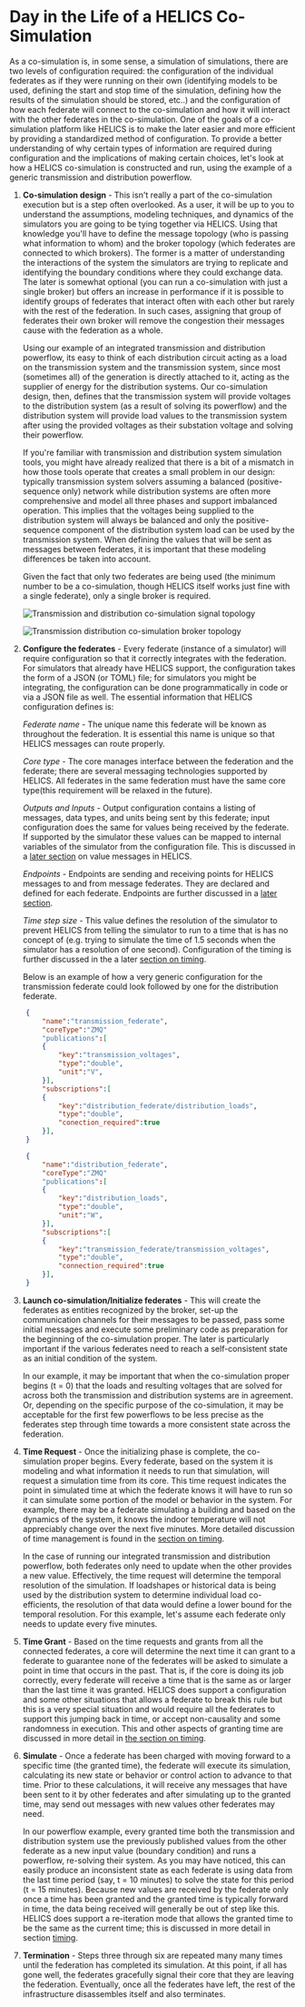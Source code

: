 # Day in the Life of a HELICS Co-Simulation

As a co-simulation is, in some sense, a simulation of simulations, there are two levels of configuration required: the configuration of the individual federates as if they were running on their own (identifying models to be used, defining the start and stop time of the simulation, defining how the results of the simulation should be stored, etc..) and the configuration of how each federate will connect to the co-simulation and how it will interact with the other federates in the co-simulation. One of the goals of a co-simulation platform like HELICS is to make the later easier and more efficient by providing a standardized method of configuration. To provide a better understanding of why certain types of information are required during configuration and the implications of making certain choices, let's look at how a HELICS co-simulation is constructed and run, using the example of a generic transmission and distribution powerflow.

1. **Co-simulation design** - This isn't really a part of the co-simulation execution but is a step often overlooked. As a user, it will be up to you to understand the assumptions, modeling techniques, and dynamics of the simulators you are going to be tying together via HELICS. Using that knowledge you'll have to define the message topology (who is passing what information to whom) and the broker topology (which federates are connected to which brokers). The former is a matter of understanding the interactions of the system the simulators are trying to replicate and identifying the boundary conditions where they could exchange data. The later is somewhat optional (you can run a co-simulation with just a single broker) but offers an increase in performance if it is possible to identify groups of federates that interact often with each other but rarely with the rest of the federation. In such cases, assigning that group of federates their own broker will remove the congestion their messages cause with the federation as a whole.

   Using our example of an integrated transmission and distribution powerflow, its easy to think of each distribution circuit acting as a load on the transmission system and the transmission system, since most (sometimes all) of the generation is directly attached to it, acting as the supplier of energy for the distribution systems. Our co-simulation design, then, defines that the transmission system will provide voltages to the distribution system (as a result of solving its powerflow) and the distribution system will provide load values to the transmission system after using the provided voltages as their substation voltage and solving their powerflow.

   If you're familiar with transmission and distribution system simulation tools, you might have already realized that there is a bit of a mismatch in how those tools operate that creates a small problem in our design: typically transmission system solvers assuming a balanced (positive-sequence only) network while distribution systems are often more comprehensive and model all three phases and support imbalanced operation. This implies that the voltages being supplied to the distribution system will always be balanced and only the positive-sequence component of the distribution system load can be used by the transmission system. When defining the values that will be sent as messages between federates, it is important that these modeling differences be taken into account.

   Given the fact that only two federates are being used (the minimum number to be a co-simulation, though HELICS itself works just fine with a single federate), only a single broker is required.

   ![Transmission and distribution co-simulation signal topology](../img/ditl_message_topology.png)

   ![Transmission distribution co-simulation broker topology](../img/ditl_broker_topology.png)

2. **Configure the federates** - Every federate (instance of a simulator) will require configuration so that it correctly integrates with the federation. For simulators that already have HELICS support, the configuration takes the form of a JSON (or TOML) file; for simulators you might be integrating, the configuration can be done programmatically in code or via a JSON file as well. The essential information that HELICS configuration defines is:

   _Federate name_ - The unique name this federate will be known as throughout the federation. It is essential this name is unique so that HELICS messages can route properly.

   _Core type_ - The core manages interface between the federation and the federate; there are several messaging technologies supported by HELICS. All federates in the same federation must have the same core type(this requirement will be relaxed in the future).

   _Outputs and Inputs_ - Output configuration contains a listing of messages, data types, and units being sent by this federate; input configuration does the same for values being received by the federate. If supported by the simulator these values can be mapped to internal variables of the simulator from the configuration file. This is discussed in a [later section](./value_federates.md) on value messages in HELICS.

   _Endpoints_ - Endpoints are sending and receiving points for HELICS messages to and from message federates. They are declared and defined for each federate. Endpoints are further discussed in a [later section](./message_federates.md).

   _Time step size_ - This value defines the resolution of the simulator to prevent HELICS from telling the simulator to run to a time that is has no concept of (e.g. trying to simulate the time of 1.5 seconds when the simulator has a resolution of one second). Configuration of the timing is further discussed in the a later [section on timing](./timing.md).

   Below is an example of how a very generic configuration for the transmission federate could look followed by one for the distribution federate.

```json
    {
        "name":"transmission_federate",
        "coreType":"ZMQ"
        "publications":[
        {
            "key":"transmission_voltages",
            "type":"double",
            "unit":"V",
        }],
        "subscriptions":[
        {
            "key":"distribution_federate/distribution_loads",
            "type":"double",
            "conection_required":true
        }],
    }
```

```json
    {
        "name":"distribution_federate",
        "coreType":"ZMQ"
        "publications":[
        {
            "key":"distribution_loads",
            "type":"double",
            "unit":"W",
        }],
        "subscriptions":[
        {
            "key":"transmission_federate/transmission_voltages",
            "type":"double",
            "connection_required":true
        }],
    }
```

3. **Launch co-simulation/Initialize federates** - This will create the federates as entities recognized by the broker, set-up the communication channels for their messages to be passed, pass some initial messages and execute some preliminary code as preparation for the beginning of the co-simulation proper. The later is particularly important if the various federates need to reach a self-consistent state as an initial condition of the system.

   In our example, it may be important that when the co-simulation proper begins (t = 0) that the loads and resulting voltages that are solved for across both the transmission and distribution systems are in agreement. Or, depending on the specific purpose of the co-simulation, it may be acceptable for the first few powerflows to be less precise as the federates step through time towards a more consistent state across the federation.

4. **Time Request** - Once the initializing phase is complete, the co-simulation proper begins. Every federate, based on the system it is modeling and what information it needs to run that simulation, will request a simulation time from its core. This time request indicates the point in simulated time at which the federate knows it will have to run so it can simulate some portion of the model or behavior in the system. For example, there may be a federate simulating a building and based on the dynamics of the system, it knows the indoor temperature will not appreciably change over the next five minutes. More detailed discussion of time management is found in the [section on timing](./timing.md).

   In the case of running our integrated transmission and distribution powerflow, both federates only need to update when the other provides a new value. Effectively, the time request will determine the temporal resolution of the simulation. If loadshapes or historical data is being used by the distribution system to determine individual load co-efficients, the resolution of that data would define a lower bound for the temporal resolution. For this example, let's assume each federate only needs to update every five minutes.

5. **Time Grant** - Based on the time requests and grants from all the connected federates, a core will determine the next time it can grant to a federate to guarantee none of the federates will be asked to simulate a point in time that occurs in the past. That is, if the core is doing its job correctly, every federate will receive a time that is the same as or larger than the last time it was granted. HELICS does support a configuration and some other situations that allows a federate to break this rule but this is a very special situation and would require all the federates to support this jumping back in time, or accept non-causality and some randomness in execution. This and other aspects of granting time are discussed in more detail in [the section on timing](./timing.md).

6. **Simulate** - Once a federate has been charged with moving forward to a specific time (the granted time), the federate will execute its simulation, calculating its new state or behavior or control action to advance to that time. Prior to these calculations, it will receive any messages that have been sent to it by other federates and after simulating up to the granted time, may send out messages with new values other federates may need.

   In our powerflow example, every granted time both the transmission and distribution system use the previously published values from the other federate as a new input value (boundary condition) and runs a powerflow, re-solving their system. As you may have noticed, this can easily produce an inconsistent state as each federate is using data from the last time period (say, t = 10 minutes) to solve the state for this period (t = 15 minutes). Because new values are received by the federate only once a time has been granted and the granted time is typically forward in time, the data being received will generally be out of step like this. HELICS does support a re-iteration mode that allows the granted time to be the same as the current time; this is discussed in more detail in section [timing](./timing.md).

7. **Termination** - Steps three through six are repeated many many times until the federation has completed its simulation. At this point, if all has gone well, the federates gracefully signal their core that they are leaving the federation. Eventually, once all the federates have left, the rest of the infrastructure disassembles itself and also terminates.

